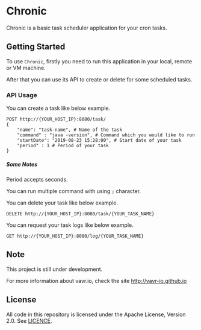 # Chronic
Chronic is a basic task scheduler application for your cron tasks.

## Getting Started
To use `Chronic`, firstly you need to run this application in your local, remote or VM machine.

After that you can use its API to create or delete for some scheduled tasks.

### API Usage

You can create a task like below example.

    POST http://{YOUR_HOST_IP}:8080/task/
    {
    	"name": "task-name", # Name of the task
    	"command" : "java -version", # Command which you would like to run
    	"startDate": "2019-08-23 15:28:00", # Start date of your task
    	"period" : 1 # Period of your task
    }
    
##### Some Notes
Period accepts seconds.

You can run multiple command with using `;` character.


You can delete your task like below example.

    DELETE http://{YOUR_HOST_IP}:8080/task/{YOUR_TASK_NAME}
    
You can request your task logs like below example.

    GET http://{YOUR_HOST_IP}:8080/log/{YOUR_TASK_NAME}

Note
---

This project is still under development.

For more information about vavr.io, check the site http://vavr-io.github.io

License
---
All code in this repository is licensed under the Apache License, Version 2.0. See [LICENCE](./LICENSE).